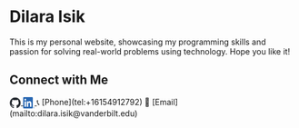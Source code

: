 # Dilara Isik

This is my personal website, showcasing my programming skills and passion for solving real-world problems using technology. Hope you like it!

## Connect with Me

<a href="https://github.com/di-lo">
  <img src="images/github-mark.png" alt="GitHub" style="width: 20px; height: 20px; vertical-align: middle;">
</a>
<a href="https://www.linkedin.com/in/dilara-isik/">
  <img src="images/LI-In-Bug.png" alt="LinkedIn" style="width: 20px; height: 20px; vertical-align: middle;">
</a>
📞 [Phone](tel:+16154912792)
📧 [Email](mailto:dilara.isik@vanderbilt.edu)
